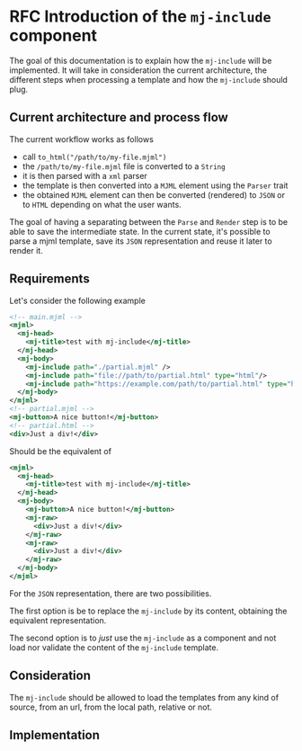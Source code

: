 # RFC Introduction of the `mj-include` component

The goal of this documentation is to explain how the `mj-include` will be implemented. It will take in consideration the current architecture, the different steps when processing a template and how the `mj-include` should plug.

## Current architecture and process flow

The current workflow works as follows
- call `to_html("/path/to/my-file.mjml")`
- the `/path/to/my-file.mjml` file is converted to a `String`
- it is then parsed with a `xml` parser
- the template is then converted into a `MJML` element using the `Parser` trait
- the obtained `MJML` element can then be converted (rendered) to `JSON` or to `HTML` depending on what the user wants.

The goal of having a separating between the `Parse` and `Render` step is to be able to save the intermediate state.
In the current state, it's possible to parse a mjml template, save its `JSON` representation and reuse it later to render it.

## Requirements

Let's consider the following example

```xml
<!-- main.mjml -->
<mjml>
  <mj-head>
    <mj-title>test with mj-include</mj-title>
  </mj-head>
  <mj-body>
    <mj-include path="./partial.mjml" />
    <mj-include path="file://path/to/partial.html" type="html"/>
    <mj-include path="https://example.com/path/to/partial.html" type="html"/>
  </mj-body>
</mjml>
<!-- partial.mjml -->
<mj-button>A nice button!</mj-button>
<!-- partial.html -->
<div>Just a div!</div>
```

Should be the equivalent of

```xml
<mjml>
  <mj-head>
    <mj-title>test with mj-include</mj-title>
  </mj-head>
  <mj-body>
    <mj-button>A nice button!</mj-button>
    <mj-raw>
      <div>Just a div!</div>
    </mj-raw>
    <mj-raw>
      <div>Just a div!</div>
    </mj-raw>
  </mj-body>
</mjml>
```

For the `JSON` representation, there are two possibilities.

The first option is be to replace the `mj-include` by its content, obtaining the equivalent representation.

The second option is to *just* use the `mj-include` as a component and not load nor validate the content of the `mj-include` template.

## Consideration

The `mj-include` should be allowed to load the templates from any kind of source, from an url, from the local path, relative or not.

## Implementation
